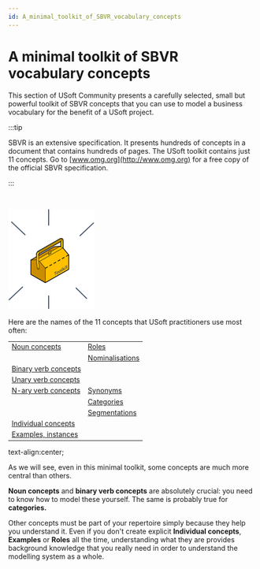 ```yaml
---
id: A_minimal_toolkit_of_SBVR_vocabulary_concepts
---
```


# A minimal toolkit of SBVR vocabulary concepts

This section of USoft Community presents a carefully selected, small but powerful toolkit of SBVR concepts that you can use to model a business vocabulary for the benefit of a USoft project.


:::tip

SBVR is an extensive specification. It presents hundreds of concepts in a document that contains hundreds of pages. The USoft toolkit contains just 11 concepts. Go to [www.omg.org](http://www.omg.org) for a free copy of the official SBVR specification.

:::

 

![](./assets/2ed36c36-bd2f-4a1f-934b-4034b50c21ef.png)

Here are the names of the 11 concepts that USoft practitioners use most often:

|        |        |
|--------|--------|
|[Noun concepts](/Business_rules/Vocabulary_concepts/Noun_concepts.md)|[Roles](/Business_rules/Vocabulary_concepts/Roles.md)|
|        |[Nominalisations](/Business_rules/Vocabulary_concepts/Nominalisations.md)|
|[Binary verb concepts](/Business_rules/Vocabulary_concepts/Binary_verb_concepts.md)|        |
|[Unary verb concepts](/Business_rules/Vocabulary_concepts/Unary_verb_concepts.md)|        |
|[N-ary verb concepts](/Business_rules/Vocabulary_concepts/Nary_verb_concepts.md)|[Synonyms](/Business_rules/Vocabulary_concepts/Synonyms.md)|
|        |[Categories](/Business_rules/Vocabulary_concepts/Categories.md)|
|        |[Segmentations](/Business_rules/Vocabulary_concepts/Categories.md)|
|[Individual concepts](/Business_rules/Vocabulary_concepts/Individual_concepts.md)|        |
|[Examples, instances](/Business_rules/Vocabulary_concepts/Examples_instances.md)|        |



text-align:center; 

As we will see, even in this minimal toolkit, some concepts are much more central than others.

**Noun concepts** and **binary verb concepts** are absolutely crucial: you need to know how to model these yourself. The same is probably true for **categories.** 

Other concepts must be part of your repertoire simply because they help you understand it. Even if you don't create explicit **Individual concepts**, **Examples** or **Roles** all the time, understanding what they are provides background knowledge that you really need in order to understand the modelling system as a whole.